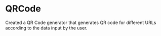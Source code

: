 # QRCode
Created a QR Code generator that generates QR code for different URLs according to the data input by the user.
